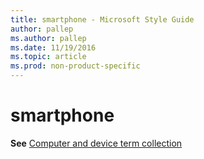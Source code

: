```yaml
---
title: smartphone - Microsoft Style Guide
author: pallep
ms.author: pallep
ms.date: 11/19/2016
ms.topic: article
ms.prod: non-product-specific
---
```


# smartphone

**See** [Computer and device term collection](/style-guide/a-z-word-list-term-collections/term-collections/computer-device-terms)
